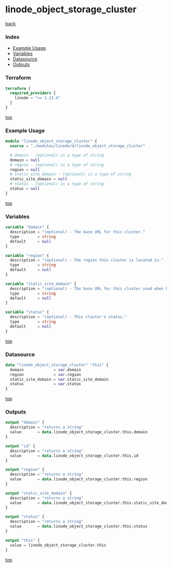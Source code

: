 # linode_object_storage_cluster

[back](../linode.md)

### Index

- [Example Usage](#example-usage)
- [Variables](#variables)
- [Datasource](#datasource)
- [Outputs](#outputs)

### Terraform

```terraform
terraform {
  required_providers {
    linode = ">= 1.13.4"
  }
}
```

[top](#index)

### Example Usage

```terraform
module "linode_object_storage_cluster" {
  source = "./modules/linode/d/linode_object_storage_cluster"

  # domain - (optional) is a type of string
  domain = null
  # region - (optional) is a type of string
  region = null
  # static_site_domain - (optional) is a type of string
  static_site_domain = null
  # status - (optional) is a type of string
  status = null
}
```

[top](#index)

### Variables

```terraform
variable "domain" {
  description = "(optional) - The base URL for this cluster."
  type        = string
  default     = null
}

variable "region" {
  description = "(optional) - The region this cluster is located in."
  type        = string
  default     = null
}

variable "static_site_domain" {
  description = "(optional) - The base URL for this cluster used when hosting static sites."
  type        = string
  default     = null
}

variable "status" {
  description = "(optional) - This cluster's status."
  type        = string
  default     = null
}
```

[top](#index)

### Datasource

```terraform
data "linode_object_storage_cluster" "this" {
  domain             = var.domain
  region             = var.region
  static_site_domain = var.static_site_domain
  status             = var.status
}
```

[top](#index)

### Outputs

```terraform
output "domain" {
  description = "returns a string"
  value       = data.linode_object_storage_cluster.this.domain
}

output "id" {
  description = "returns a string"
  value       = data.linode_object_storage_cluster.this.id
}

output "region" {
  description = "returns a string"
  value       = data.linode_object_storage_cluster.this.region
}

output "static_site_domain" {
  description = "returns a string"
  value       = data.linode_object_storage_cluster.this.static_site_domain
}

output "status" {
  description = "returns a string"
  value       = data.linode_object_storage_cluster.this.status
}

output "this" {
  value = linode_object_storage_cluster.this
}
```

[top](#index)